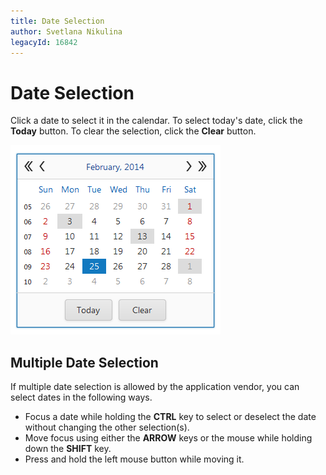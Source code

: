 ```yaml
---
title: Date Selection
author: Svetlana Nikulina
legacyId: 16842
---
```

# Date Selection
Click a date to select it in the calendar. To select today's date, click the **Today** button. To clear the selection, click the **Clear** button.

![EUD_CalendarSel](../../../images/img22703.png)

## Multiple Date Selection
If multiple date selection is allowed by the application vendor, you can select dates in the following ways.
* Focus a date while holding the **CTRL** key to select or deselect the date without changing the other selection(s).
* Move focus using either the **ARROW** keys or the mouse while holding down the **SHIFT** key.
* Press and hold the left mouse button while moving it.
